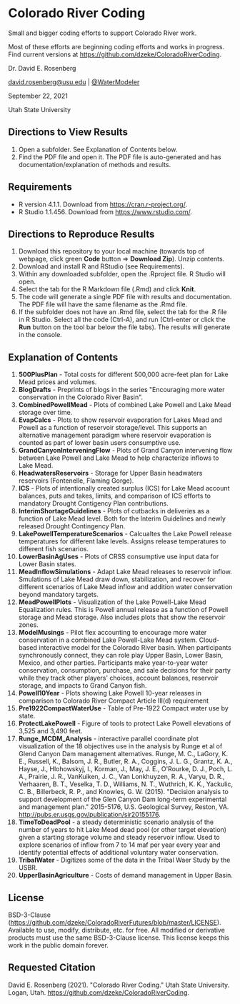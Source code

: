 # Colorado River Coding 

Small and bigger coding efforts to support Colorado River work. 

Most of these efforts are beginning coding efforts and works in progress. Find current versions at https://github.com/dzeke/ColoradoRiverCoding.


Dr. David E. Rosenberg

david.rosenberg@usu.edu | [@WaterModeler](https://twitter.com/WaterModeler)

September 22, 2021

Utah State University

## Directions to View Results
1. Open a subfolder. See Explanation of Contents below.
2. Find the PDF file and open it. The PDF file is auto-generated and has documentation/explanation of methods and results.

## Requirements
* R version 4.1.1. Download from https://cran.r-project.org/.
* R Studio 1.1.456. Download from https://www.rstudio.com/.

## Directions to Reproduce Results
1. Download this repository to your local machine (towards top of webpage, click green **Code** button => **Download Zip**). Unzip contents.
1. Download and install R and RStudio (see Requirements).
1. Within any downloaded subfolder, open the .Rproject file. R Studio will open.
1. Select the tab for the R Markdown file (.Rmd) and click **Knit**.
1. The code will generate a single PDF file with results and documentation. The PDF file will have the same filename as the .Rmd file.
1. If the subfolder does not have an .Rmd file, select the tab for the .R file in R Studio. Select all the code (Ctrl-A), and run (Ctrl-enter or click the **Run** button on the tool bar below the file tabs). The results will generate in the console.

## Explanation of Contents

1. **500PlusPlan** - Total costs for different 500,000 acre-feet plan for Lake Mead prices and volumes.
1. **BlogDrafts** - Preprints of blogs in the series "Encouraging more water conservation in the Colorado River Basin".
1. **CombinedPowellMead** - Plots of combined Lake Powell and Lake Mead storage over time.
1. **EvapCalcs** - Plots to show reservoir evaporation for Lakes Mead and Powell as a function of reservoir storage/level. This supports
an alternative management paradigm where reservoir evaporation is counted as part of lower basin users consumptive use.
1. **GrandCanyonInterveningFlow** - Plots of Grand Canyon intervening flow between Lake Powell and Lake Mead to help characterize inflows to Lake Mead.
1. **HeadwatersReservoirs** - Storage for Upper Basin headwaters reservoirs (Fontenelle, Flaming Gorge).
1. **ICS** - Plots of intentionally created surplus (ICS) for Lake Mead account balances, puts and takes, limits, and comparison of ICS efforts to mandatory Drought Contigency Plan contributions.
1. **InterimShortageGuidelines** - Plots of cutbacks in deliveries as a function of Lake Mead level. Both for the Interim Guidelines and newly released Drought Contingency Plan.
1. **LakePowellTemperatureScenarios** - Calcualtes the Lake Powell release temperatures for different lake levels. Assigns release temperatures to different fish scenarios.
1. **LowerBasinAgUses** - Plots of CRSS consumptive use input data for Lower Basin states.
1. **MeadInflowSimulations** - Adapt Lake Mead releases to reservoir inflow. Smulations of Lake Mead draw down, stabilization, and recover for different scenarios of Lake Mead inflow and addition water conservation beyond mandatory targets.
1. **MeadPowellPlots** - Visualization of the Lake Powell-Lake Mead Equalization rules. This is Powell annual release as a function of Powell storage and Mead storage. Also includes plots that show the reservoir zones.
1. **ModelMusings** - Pilot flex accounting to encourage more water conservation in a combined Lake Powell-Lake Mead system. Cloud-based interactive model for the Colorado River basin. When participants synchronously connect, they can role play Upper Basin, Lower Basin, Mexico, and other parties. Participants make 
 year-to-year water conservation, consumption, purchase, and sale decisions for their party while they track other players' choices, account balances, reservoir storage, and impacts to Grand Canyon fish.
1. **Powell10Year** - Plots showing Lake Powell 10-year releases in comparison to Colorado River Compact Article III(d) requirement
1. **Pre1922CompactWaterUse** - Table of Pre-1922 Compact water use by state.
1. **ProtectLakePowell** - Figure of tools to protect Lake Powell elevations of 3,525 and 3,490 feet.
1. **Runge_MCDM_Analysis** - interactive parallel coordinate plot visualization of the 18 objectives use in the analysis by Runge et al of Glend Canyon Dam management alternatives. Runge, M. C., LaGory, K. E., Russell, K., Balsom, J. R., Butler, R. A., Coggins, J. L. G., Grantz, K. A., Hayse, J., Hlohowskyj, I., Korman, J., May, J. E., O'Rourke, D. J., Poch, L. A., Prairie, J. R., VanKuiken, J. C., Van Lonkhuyzen, R. A., Varyu, D. R., Verhaaren, B. T., Veselka, T. D., Williams, N. T., Wuthrich, K. K., Yackulic, C. B., Billerbeck, R. P., and Knowles, G. W. (2015). "Decision analysis to support development of the Glen Canyon Dam long-term experimental and management plan." 2015-5176, U.S. Geological Survey, Reston, VA. http://pubs.er.usgs.gov/publication/sir20155176.
1. **TimeToDeadPool** - a steady deterministic scenario analysis of the number of years to hit Lake Mead dead pool (or other target elevation) given a starting storage volume and steady reservoir inflow. Used to explore scenarios of inflow from 7 to 14 maf per year every year and identify potential effects of additional voluntary water conservation.
1. **TribalWater** - Digitizes some of the data in the Tribal Waer Study by the USBR.
1. **UpperBasinAgriculture** - Costs of demand management in Upper Basin.

## License
BSD-3-Clause (https://github.com/dzeke/ColoradoRiverFutures/blob/master/LICENSE). Available to use, modify, distribute, etc. for free.
All modified or derivative products must use the same BSD-3-Clause license. This license keeps this work in the public domain forever.

## Requested Citation
David E. Rosenberg (2021). "Colorado River Coding." Utah State University. Logan, Utah. https://github.com/dzeke/ColoradoRiverCoding.
